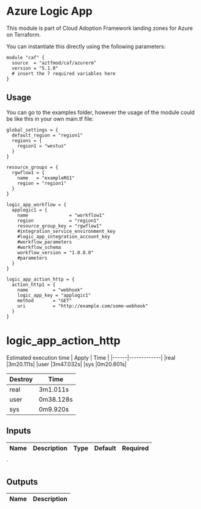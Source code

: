 # Azure Logic App

This module is part of Cloud Adoption Framework landing zones for Azure on Terraform.

You can instantiate this directly using the following parameters:

```hcl
module "caf" {
  source  = "aztfmod/caf/azurerm"
  version = "5.1.0"
  # insert the 7 required variables here
}
```


## Usage
You can go to the examples folder, however the usage of the module could be like this in your own main.tf file:

```hcl
global_settings = {
  default_region = "region1"
  regions = {
    region1 = "westus"
  }
}

resource_groups = {
  rgwflow1 = {
    name   = "exampleRG1"
    region = "region1"
  }
}

logic_app_workflow = {
  applogic1 = {
    name               = "workflow1"
    region             = "region1"
    resource_group_key = "rgwflow1"
    #integration_service_environment_key
    #logic_app_integration_account_key
    #workflow_parameters
    #workflow_schema
    workflow_version = "1.0.0.0"
    #parameters
  }
}

logic_app_action_http = {
  action_http1 = {
    name         = "webhook"
    logic_app_key = "applogic1"
    method       = "GET"
    uri          = "http://example.com/some-webhook"
  }
}
```
# logic_app_action_http
Estimated execution time
|    Apply    |  Time     |
|------|-------------|
|real    |3m20.111s|
|user    |3m47.032s|
|sys     |0m20.601s|

| Destroy|  Time     |
|------|-------------|
|real    |3m1.011s|
|user    |0m38.128s|
|sys     |0m9.920s|


## Inputs
| Name | Description | Type | Default | Required |
|------|-------------|------|---------|:--------:|
`

## Outputs
| Name | Description |
|------|-------------|

